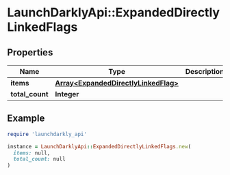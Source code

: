 # LaunchDarklyApi::ExpandedDirectlyLinkedFlags

## Properties

| Name | Type | Description | Notes |
| ---- | ---- | ----------- | ----- |
| **items** | [**Array&lt;ExpandedDirectlyLinkedFlag&gt;**](ExpandedDirectlyLinkedFlag.md) |  |  |
| **total_count** | **Integer** |  |  |

## Example

```ruby
require 'launchdarkly_api'

instance = LaunchDarklyApi::ExpandedDirectlyLinkedFlags.new(
  items: null,
  total_count: null
)
```

